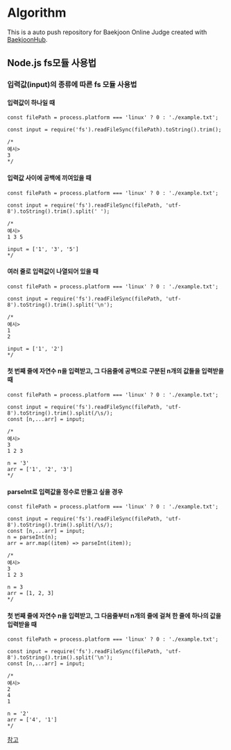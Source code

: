 # Algorithm

This is a auto push repository for Baekjoon Online Judge created with [BaekjoonHub](https://github.com/BaekjoonHub/BaekjoonHub).

## Node.js fs모듈 사용법

### 입력값(input)의 종류에 따른 fs 모듈 사용법

#### 입력값이 하나일 때

```JS
const filePath = process.platform === 'linux' ? 0 : './example.txt';

const input = require('fs').readFileSync(filePath).toString().trim();

/*
예시>
3
*/
```

#### 입력값 사이에 공백에 끼여있을 때

```JS
const filePath = process.platform === 'linux' ? 0 : './example.txt';

const input = require('fs').readFileSync(filePath, 'utf-8').toString().trim().split(' ');

/*
예시>
1 3 5

input = ['1', '3', '5']
*/
```

#### 여러 줄로 입력값이 나열되어 있을 때

```JS
const filePath = process.platform === 'linux' ? 0 : './example.txt';

const input = require('fs').readFileSync(filePath, 'utf-8').toString().trim().split('\n');

/*
예시>
1
2

input = ['1', '2']
*/
```

#### 첫 번째 줄에 자연수 n을 입력받고, 그 다음줄에 공백으로 구분된 n개의 값들을 입력받을 때

```JS
const filePath = process.platform === 'linux' ? 0 : './example.txt';

const input = require('fs').readFileSync(filePath, 'utf-8').toString().trim().split(/\s/);
const [n,...arr] = input;

/*
예시>
3
1 2 3

n = '3'
arr = ['1', '2', '3']
*/
```

#### parseInt로 입력값을 정수로 만들고 싶을 경우

```JS
const filePath = process.platform === 'linux' ? 0 : './example.txt';

const input = require('fs').readFileSync(filePath, 'utf-8').toString().trim().split(/\s/);
const [n,...arr] = input;
n = parseInt(n);
arr = arr.map((item) => parseInt(item));

/*
예시>
3
1 2 3

n = 3
arr = [1, 2, 3]
*/
```

#### 첫 번째 줄에 자연수 n을 입력받고, 그 다음줄부터 n개의 줄에 걸쳐 한 줄에 하나의 값을 입력받을 때

```JS
const filePath = process.platform === 'linux' ? 0 : './example.txt';

const input = require('fs').readFileSync(filePath, 'utf-8').toString().trim().split('\n');
const [n,...arr] = input;

/*
예시>
2
4
1

n = '2'
arr = ['4', '1']
*/
```

[참고](https://valueengine.tistory.com/2)
